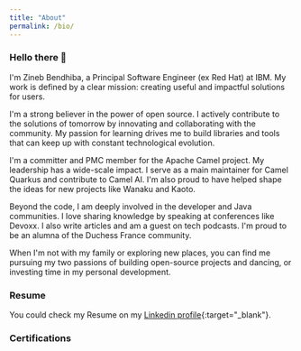 ```yaml
---
title: "About"
permalink: /bio/
---
```


### Hello there 👋
I'm Zineb Bendhiba, a Principal Software Engineer (ex Red Hat) at IBM. My work is defined by a clear mission: creating useful and impactful solutions for users.

I'm a strong believer in the power of open source. I actively contribute to the solutions of tomorrow by innovating and collaborating with the community. My passion for learning drives me to build libraries and tools that can keep up with constant technological evolution.

I'm a committer and PMC member for the Apache Camel project. My leadership has a wide-scale impact. I serve as a main maintainer for Camel Quarkus and contribute to Camel AI. I'm also proud to have helped shape the ideas for new projects like Wanaku and Kaoto.

Beyond the code, I am deeply involved in the developer and Java communities. I love sharing knowledge by speaking at conferences like Devoxx. I also write articles and am a guest on tech podcasts. I'm proud to be an alumna of the Duchess France community.

When I'm not with my family or exploring new places, you can find me pursuing my two passions of building open-source projects and dancing, or investing time in my personal development.

### Resume
You could check my Resume on my [Linkedin profile](https://www.linkedin.com/in/zbendhiba/){:target="_blank"}.

### Certifications
<div data-iframe-width="150" data-iframe-height="270" data-share-badge-id="98007dfb-f456-4271-b2a6-235debd03720" data-share-badge-host="https://www.credly.com"></div><script type="text/javascript" async src="//cdn.credly.com/assets/utilities/embed.js"></script>
